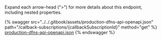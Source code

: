 Expand each arrow-head (">") for more details about this endpoint, including nested properties.  

 {% swagger src="../../.gitbook/assets/production-dfns-api-openapi.json" path="/callback-subscriptions/{callbackSubscriptionId}" method="get" %}
[production-dfns-api-openapi.json](../../.gitbook/assets/production-dfns-api-openapi.json)
{% endswagger %}
